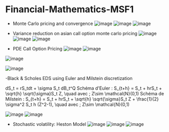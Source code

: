 # Financial-Mathematics-MSF1

- Monte Carlo pricing and convergence
![image](https://github.com/MOMOJordan/Financial-Mathematics-MSF1/assets/86100448/e5973166-7203-4e4d-bd65-91e014033ecc)
![image](https://github.com/MOMOJordan/Financial-Mathematics-MSF1/assets/86100448/812dee81-e4d3-4886-b95c-bfeff418e084)
![image](https://github.com/MOMOJordan/Financial-Mathematics-MSF1/assets/86100448/d2526e00-81af-4b8f-9596-42a1ff69f054)


- Variance reduction on asian call option monte carlo pricing
![image](https://github.com/MOMOJordan/Financial-Mathematics-MSF1/assets/86100448/90b69aae-4f2b-47a7-bf55-2bcc113b438d)
![image](https://github.com/MOMOJordan/Financial-Mathematics-MSF1/assets/86100448/5d039d19-74e2-4f96-b7dc-6c965ff593f8)
![image](https://github.com/MOMOJordan/Financial-Mathematics-MSF1/assets/86100448/f9ab8d85-e863-4ea0-aff1-b95ac79caa81)

- PDE Call Option Pricing
![image](https://github.com/MOMOJordan/Financial-Mathematics-MSF1/assets/86100448/a183224c-feab-4130-96df-1f354a9cea2a)
![image](https://github.com/MOMOJordan/Financial-Mathematics-MSF1/assets/86100448/db5fd443-9c99-4a81-9909-7e5749b90fcf)

![image](https://github.com/MOMOJordan/Financial-Mathematics-MSF1/assets/86100448/03a808fe-aa87-42ad-9552-2e0a094e4233)

![image](https://github.com/MOMOJordan/Financial-Mathematics-MSF1/assets/86100448/fc2b265d-3658-49a0-9e60-85860c653b08)

-Black & Scholes EDS using Euler and Milstein discretization

dS_t = rS_tdt + \sigma S_t dB_t^Q
Schéma d'Euler : S_{t+h} = S_t + hrS_t + \sqrt{h} \sqrt{\sigma}S_t Z, \quad avec \; Z\sim \mathcal{N}(0,1)
Schéma de Milstein : S_{t+h} = S_t + hrS_t + \sqrt{h} \sqrt{\sigma}S_t Z + \frac{1}{2} \sigma^2 S_t h (Z^2-1), \quad avec \; Z\sim \mathcal{N}(0,1)

![image](https://github.com/MOMOJordan/Financial-Mathematics-MSF1/assets/86100448/8c0a16a0-6736-46af-9dcf-b77996c7fcad)
![image](https://github.com/MOMOJordan/Financial-Mathematics-MSF1/assets/86100448/4bb67b57-2481-4212-afb8-1517e6320cad)

- Stochastic volatility: Heston Model
![image](https://github.com/MOMOJordan/Financial-Mathematics-MSF1/assets/86100448/9d59d03d-5938-4f1d-a60c-7d4669874ab0)
![image](https://github.com/MOMOJordan/Financial-Mathematics-MSF1/assets/86100448/664024b1-9138-4cfd-9c16-3af27e3943c2)
![image](https://github.com/MOMOJordan/Financial-Mathematics-MSF1/assets/86100448/929ecac5-a902-4bf9-815a-1c9195335a1d)






